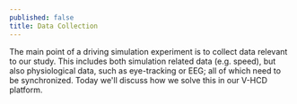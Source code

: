 ```yaml
---
published: false
title: Data Collection
---
```

The main point of a driving simulation experiment is to collect data relevant to our study. This includes both simulation related data (e.g. speed), but also physiological data, such as eye-tracking or EEG; all of which need to be synchronized. Today we'll discuss how we solve this in our V-HCD platform.
